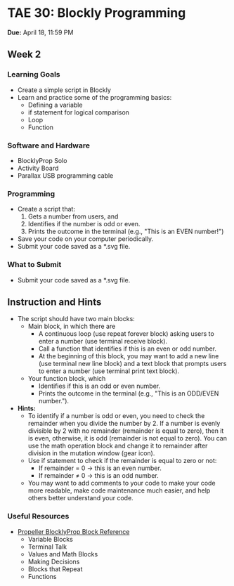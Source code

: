 # TAE 30: Blockly Programming
**Due:** April 18, 11:59 PM

## Week 2

### Learning Goals
- Create a simple script in Blockly
- Learn and practice some of the programming basics:
  - Defining a variable
  - if statement for logical comparison
  - Loop
  - Function

### Software and Hardware
- BlocklyProp Solo
- Activity Board
- Parallax USB programming cable

### Programming
- Create a script that:
  1. Gets a number from users, and
  2. Identifies if the number is odd or even.
  3. Prints the outcome in the terminal (e.g., "This is an EVEN number!")
- Save your code on your computer periodically.
- Submit your code saved as a *.svg file.

### What to Submit
- Submit your code saved as a *.svg file.

## Instruction and Hints
- The script should have two main blocks:
  - Main block, in which there are
    - A continuous loop (use repeat forever block) asking users to enter a number (use terminal receive block).
    - Call a function that identifies if this is an even or odd number.
    - At the beginning of this block, you may want to add a new line (use terminal new line block) and a text block that prompts users to enter a number (use terminal print text block).
  - Your function block, which
    - Identifies if this is an odd or even number.
    - Prints the outcome in the terminal (e.g., "This is an ODD/EVEN number.").
- **Hints:**
  - To identify if a number is odd or even, you need to check the remainder when you divide the number by 2. If a number is evenly divisible by 2 with no remainder (remainder is equal to zero), then it is even, otherwise, it is odd (remainder is not equal to zero). You can use the math operation block and change it to remainder after division in the mutation window (gear icon).
  - Use if statement to check if the remainder is equal to zero or not:
    - If remainder = 0 -> this is an even number.
    - If remainder ≠ 0 -> this is an odd number.
  - You may want to add comments to your code to make your code more readable, make code maintenance much easier, and help others better understand your code.

### Useful Resources
- [Propeller BlocklyProp Block Reference](https://learn.parallax.com/support/reference/propeller-blocklyprop-block-reference)
  - Variable Blocks
  - Terminal Talk
  - Values and Math Blocks
  - Making Decisions
  - Blocks that Repeat
  - Functions
